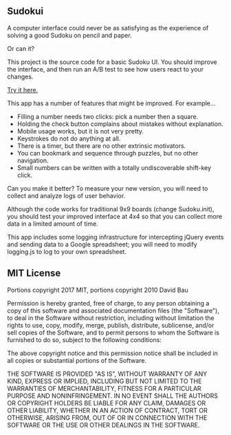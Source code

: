 Sudokui
-------

A computer interface could never be as satisfying as the experience
of solving a good Sudoku on pencil and paper.

Or can it?

This project is the source code for a basic Sudoku UI.  You should
improve the interface, and then run an A/B test to see how users
react to your changes.

[Try it here.](https://rawgit.com/davidbau/sudokui/master/)

This app has a number of features that might be improved. For example...

- Filling a number needs two clicks: pick a number then a square.
- Holding the check button complains about mistakes without explanation.
- Mobile usage works, but it is not very pretty.
- Keystrokes do not do anything at all.
- There is a timer, but there are no other extrinsic motivators.
- You can bookmark and sequence through puzzles, but no other navigation.
- Small numbers can be written with a totally undiscoverable shift-key click.

Can you make it better? To measure your new version, you will need to
collect and analyze logs of user behavior.

Although the code works for traditional 9x9 boards (change Sudoku.init),
you should test your improved interface at 4x4 so that you can collect
more data in a limited amount of time.

This app includes some logging infrastructure for intercepting jQuery
events and sending data to a Google spreadsheet; you will need to
modify logging.js to log to your own spreadsheet.


MIT License
-----------

Portions copyright 2017 MIT,
portions copyright 2010 David Bau

Permission is hereby granted, free of charge, to any person obtaining
a copy of this software and associated documentation files (the
"Software"), to deal in the Software without restriction, including
without limitation the rights to use, copy, modify, merge, publish,
distribute, sublicense, and/or sell copies of the Software, and to
permit persons to whom the Software is furnished to do so, subject to
the following conditions:

The above copyright notice and this permission notice shall be included
in all copies or substantial portions of the Software.

THE SOFTWARE IS PROVIDED "AS IS", WITHOUT WARRANTY OF ANY KIND, EXPRESS OR
IMPLIED, INCLUDING BUT NOT LIMITED TO THE WARRANTIES OF MERCHANTABILITY,
FITNESS FOR A PARTICULAR PURPOSE AND NONINFRINGEMENT. IN NO EVENT SHALL
THE AUTHORS OR COPYRIGHT HOLDERS BE LIABLE FOR ANY CLAIM, DAMAGES OR OTHER
LIABILITY, WHETHER IN AN ACTION OF CONTRACT, TORT OR OTHERWISE, ARISING
FROM, OUT OF OR IN CONNECTION WITH THE SOFTWARE OR THE USE OR OTHER
DEALINGS IN THE SOFTWARE.

